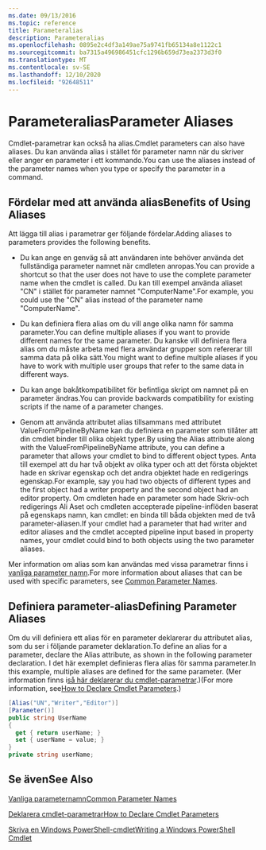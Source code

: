 ```yaml
---
ms.date: 09/13/2016
ms.topic: reference
title: Parameteralias
description: Parameteralias
ms.openlocfilehash: 0895e2c4df3a149ae75a9741fb65134a8e1122c1
ms.sourcegitcommit: ba7315a496986451cfc1296b659d73ea2373d3f0
ms.translationtype: MT
ms.contentlocale: sv-SE
ms.lasthandoff: 12/10/2020
ms.locfileid: "92648511"
---
```

# <a name="parameter-aliases"></a><span data-ttu-id="fb355-103">Parameteralias</span><span class="sxs-lookup"><span data-stu-id="fb355-103">Parameter Aliases</span></span>

<span data-ttu-id="fb355-104">Cmdlet-parametrar kan också ha alias.</span><span class="sxs-lookup"><span data-stu-id="fb355-104">Cmdlet parameters can also have aliases.</span></span> <span data-ttu-id="fb355-105">Du kan använda alias i stället för parameter namn när du skriver eller anger en parameter i ett kommando.</span><span class="sxs-lookup"><span data-stu-id="fb355-105">You can use the aliases instead of the parameter names when you type or specify the parameter in a command.</span></span>

## <a name="benefits-of-using-aliases"></a><span data-ttu-id="fb355-106">Fördelar med att använda alias</span><span class="sxs-lookup"><span data-stu-id="fb355-106">Benefits of Using Aliases</span></span>

<span data-ttu-id="fb355-107">Att lägga till alias i parametrar ger följande fördelar.</span><span class="sxs-lookup"><span data-stu-id="fb355-107">Adding aliases to parameters provides the following benefits.</span></span>

- <span data-ttu-id="fb355-108">Du kan ange en genväg så att användaren inte behöver använda det fullständiga parameter namnet när cmdleten anropas.</span><span class="sxs-lookup"><span data-stu-id="fb355-108">You can provide a shortcut so that the user does not have to use the complete parameter name when the cmdlet is called.</span></span> <span data-ttu-id="fb355-109">Du kan till exempel använda aliaset "CN" i stället för parameter namnet "ComputerName".</span><span class="sxs-lookup"><span data-stu-id="fb355-109">For example, you could use the "CN" alias instead of the parameter name "ComputerName".</span></span>

- <span data-ttu-id="fb355-110">Du kan definiera flera alias om du vill ange olika namn för samma parameter.</span><span class="sxs-lookup"><span data-stu-id="fb355-110">You can define multiple aliases if you want to provide different names for the same parameter.</span></span> <span data-ttu-id="fb355-111">Du kanske vill definiera flera alias om du måste arbeta med flera användar grupper som refererar till samma data på olika sätt.</span><span class="sxs-lookup"><span data-stu-id="fb355-111">You might want to define multiple aliases if you have to work with multiple user groups that refer to the same data in different ways.</span></span>

- <span data-ttu-id="fb355-112">Du kan ange bakåtkompatibilitet för befintliga skript om namnet på en parameter ändras.</span><span class="sxs-lookup"><span data-stu-id="fb355-112">You can provide backwards compatibility for existing scripts if the name of a parameter changes.</span></span>

- <span data-ttu-id="fb355-113">Genom att använda attributet alias tillsammans med attributet ValueFromPipelineByName kan du definiera en parameter som tillåter att din cmdlet binder till olika objekt typer.</span><span class="sxs-lookup"><span data-stu-id="fb355-113">By using the Alias attribute along with the ValueFromPipelineByName attribute, you can define a parameter that allows your cmdlet to bind to different object types.</span></span> <span data-ttu-id="fb355-114">Anta till exempel att du har två objekt av olika typer och att det första objektet hade en skrivar egenskap och det andra objektet hade en redigerings egenskap.</span><span class="sxs-lookup"><span data-stu-id="fb355-114">For example, say you had two objects of different types and the first object had a writer property and the second object had an editor property.</span></span> <span data-ttu-id="fb355-115">Om cmdleten hade en parameter som hade Skriv-och redigerings Ali Aset och cmdleten accepterade pipeline-inflöden baserat på egenskaps namn, kan cmdlet: en binda till båda objekten med de två parameter-aliasen.</span><span class="sxs-lookup"><span data-stu-id="fb355-115">If your cmdlet had a parameter that had writer and editor aliases and the cmdlet accepted pipeline input based in property names, your cmdlet could bind to both objects using the two parameter aliases.</span></span>

<span data-ttu-id="fb355-116">Mer information om alias som kan användas med vissa parametrar finns i [vanliga parameter namn](./common-parameter-names.md).</span><span class="sxs-lookup"><span data-stu-id="fb355-116">For more information about aliases that can be used with specific parameters, see [Common Parameter Names](./common-parameter-names.md).</span></span>

## <a name="defining-parameter-aliases"></a><span data-ttu-id="fb355-117">Definiera parameter-alias</span><span class="sxs-lookup"><span data-stu-id="fb355-117">Defining Parameter Aliases</span></span>

<span data-ttu-id="fb355-118">Om du vill definiera ett alias för en parameter deklarerar du attributet alias, som du ser i följande parameter deklaration.</span><span class="sxs-lookup"><span data-stu-id="fb355-118">To define an alias for a parameter, declare the Alias attribute, as shown in the following parameter declaration.</span></span> <span data-ttu-id="fb355-119">I det här exemplet definieras flera alias för samma parameter.</span><span class="sxs-lookup"><span data-stu-id="fb355-119">In this example, multiple aliases are defined for the same parameter.</span></span> <span data-ttu-id="fb355-120">(Mer information finns i[så här deklarerar du cmdlet-parametrar](./how-to-declare-cmdlet-parameters.md).)</span><span class="sxs-lookup"><span data-stu-id="fb355-120">(For more information, see[How to Declare Cmdlet Parameters](./how-to-declare-cmdlet-parameters.md).)</span></span>

```csharp
[Alias("UN","Writer","Editor")]
[Parameter()]
public string UserName
{
  get { return userName; }
  set { userName = value; }
}
private string userName;
```

## <a name="see-also"></a><span data-ttu-id="fb355-121">Se även</span><span class="sxs-lookup"><span data-stu-id="fb355-121">See Also</span></span>

[<span data-ttu-id="fb355-122">Vanliga parameternamn</span><span class="sxs-lookup"><span data-stu-id="fb355-122">Common Parameter Names</span></span>](./common-parameter-names.md)

[<span data-ttu-id="fb355-123">Deklarera cmdlet-parametrar</span><span class="sxs-lookup"><span data-stu-id="fb355-123">How to Declare Cmdlet Parameters</span></span>](./how-to-declare-cmdlet-parameters.md)

[<span data-ttu-id="fb355-124">Skriva en Windows PowerShell-cmdlet</span><span class="sxs-lookup"><span data-stu-id="fb355-124">Writing a Windows PowerShell Cmdlet</span></span>](./writing-a-windows-powershell-cmdlet.md)

